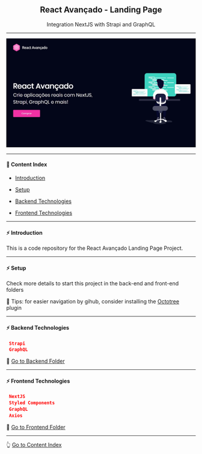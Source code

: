 <h2 align="center">React Avançado - Landing Page</h2>
<p align="center">Integration NextJS with Strapi and GraphQL</p>
 
---

![React Avançado](https://github.com/lipex360x/reactavancado-landingpage/blob/master/frontend/assets/screen.jpg)

---

#### :bookmark_tabs: Content Index

- [Introduction](#zap-introduction)

- [Setup](#zap-setup)

- [Backend Technologies](#zap-backend-technologies)

- [Frontend Technologies](#zap-frontend-technologies)

---

#### :zap: Introduction

This is a code repository for the React Avançado Landing Page Project.

---

#### :zap: Setup

Check more details to start this project in the back-end and front-end folders

:pushpin: Tips: for easier navigation by gihub, consider installing the [Octotree](https://chrome.google.com/webstore/detail/octotree-github-code-tree/bkhaagjahfmjljalopjnoealnfndnagc) plugin

---

#### :zap: Backend Technologies

```json
 Strapi
 GraphQL
```

:rocket: [Go to Backend Folder](https://github.com/lipex360x/reactavancado-landingpage/tree/master/backend)

---

#### :zap: Frontend Technologies

```json
 NextJS
 Styled Components
 GraphQL
 Axios
```
:rocket: [Go to Frontend Folder](https://github.com/lipex360x/reactavancado-landingpage/tree/master/frontend)

---

:point_up_2: [Go to Content Index](#bookmark_tabs-content-index) 
